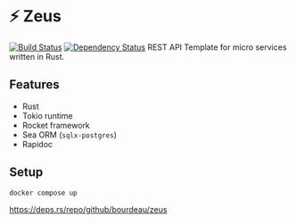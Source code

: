 # ⚡ Zeus

[![Build Status](https://github.com/bourdeau/zeus/actions/workflows/build.yml/badge.svg)](https://github.com/bourdeau/zeus/actions) [![Dependency Status](https://deps.rs/repo/github/bourdeau/zeus/status.svg)](https://deps.rs/repo/github/bourdeau/zeus)
REST API Template for micro services written in Rust.

## Features

- Rust
- Tokio runtime
- Rocket framework
- Sea ORM (`sqlx-postgres`)
- Rapidoc

## Setup

```bash
docker compose up
```
https://deps.rs/repo/github/bourdeau/zeus